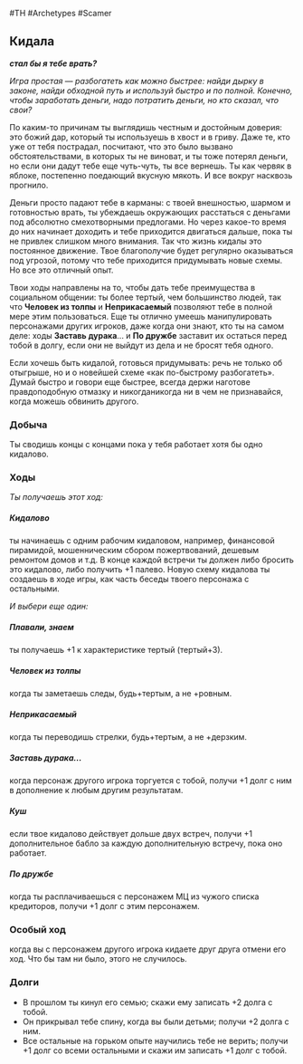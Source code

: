 #TH #Archetypes #Scamer 

## Кидала
***стал бы я тебе врать?***

*Игра простая — разбогатеть как можно быстрее: найди дырку в законе, найди обходной путь и используй быстро и по полной. Конечно, чтобы заработать деньги, надо потратить деньги, но кто сказал, что свои?*

По каким-то причинам ты выглядишь честным и достойным доверия: это божий дар, который ты используешь в хвост и в гриву. Даже те, кто уже от тебя пострадал, посчитают, что это было вызвано обстоятельствами, в которых ты не виноват, и ты тоже потерял деньги, но если они дадут тебе еще чуть-чуть, ты все вернешь. Ты как червяк в яблоке, постепенно поедающий вкусную мякоть. И все вокруг насквозь прогнило.

Деньги просто падают тебе в карманы: с твоей внешностью, шармом и готовностью врать, ты убеждаешь окружающих расстаться с деньгами под абсолютно смехотворными предлогами. Но через какое-то время до них начинает доходить и тебе приходится двигаться дальше, пока ты не привлек слишком много внимания. Так что жизнь кидалы это постоянное движение. Твое благополучие будет регулярно оказываться под угрозой, потому что тебе приходится придумывать новые схемы. Но все это отличный опыт.

Твои ходы направлены на то, чтобы дать тебе преимущества в социальном общении: ты более тертый, чем большинство людей, так что **Человек из толпы** и **Неприкасаемый** позволяют тебе в полной мере этим пользоваться. Еще ты отлично умеешь манипулировать персонажами других игроков, даже когда они знают, кто ты на самом деле: ходы **Заставь дурака**... и **По дружбе** заставит их остаться перед тобой в долгу, если они не выйдут из дела и не бросят тебя одного.

Если хочешь быть кидалой, готовься придумывать: речь не только об отыгрыше, но и о новейшей схеме «как по-быстрому разбогатеть».
Думай быстро и говори еще быстрее, всегда держи наготове правдоподобную отмазку и никогданикогда ни в чем не признавайся, когда можешь обвинить другого.

### Добыча
Ты сводишь концы с концами пока у тебя работает хотя бы одно кидалово.

### Ходы
*Ты получаешь этот ход:* 

##### Кидалово
ты начинаешь с одним рабочим кидаловом, например, финансовой пирамидой, мошенническим сбором пожертвований, дешевым ремонтом домов и т.д. В конце каждой встречи ты должен либо бросить это кидалово, либо получить +1 палево. Новую схему кидалова ты создаешь в ходе игры, как часть беседы твоего персонажа с остальными.

*И выбери еще один:* 

##### Плавали, знаем
ты получаешь +1 к характеристике тертый (тертый+3). 

##### Человек из толпы
когда ты заметаешь следы, будь+тертым, а не +ровным. 

##### Неприкасаемый
когда ты переводишь стрелки, будь+тертым, а не +дерзким. 

##### Заставь дурака...
когда персонаж другого игрока торгуется с тобой, получи +1 долг с ним в дополнение к любым другим результатам. 

##### Куш
если твое кидалово действует дольше двух встреч, получи +1 дополнительное бабло за каждую дополнительную встречу, пока оно работает.

##### По дружбе
когда ты расплачиваешься с персонажем МЦ из чужого списка кредиторов, получи +1 долг с этим персонажем.

### Особый ход
когда вы с персонажем другого игрока кидаете друг друга отмени его ход. Что бы там ни было, этого не случилось.

### Долги
- В прошлом ты кинул его семью; скажи ему записать +2 долга с тобой. 
- Он прикрывал тебе спину, когда вы были детьми; получи +2 долга с ним. 
- Все остальные на горьком опыте научились тебе не верить; получи +1 долг со всеми остальными и скажи им записать +1 долг с тобой.